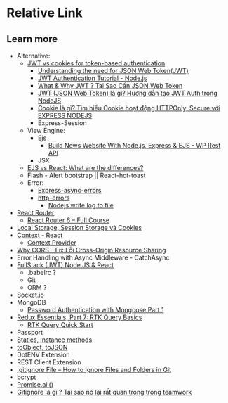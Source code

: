 

# Relative Link


## Learn more
- Alternative:
    * [JWT vs cookies for token-based authentication](https://stackoverflow.com/questions/37582444/jwt-vs-cookies-for-token-based-authentication)
        - [Understanding the need for JSON Web Token(JWT)](https://www.javainuse.com/webseries/spring-security-jwt/chap1)
        - [JWT Authentication Tutorial - Node.js](https://youtu.be/mbsmsi7l3r4)
        - [What & Why JWT ? Tại Sao Cần JSON Web Token](https://youtu.be/Fzex3mslSXY) 
        - [JWT (JSON Web Token) là gì? Hướng dẫn tạo JWT Auth trong NodeJS](https://youtu.be/LxeYH4D1YAs)
        - [Cookie là gì? Tìm hiểu Cookie hoạt động HTTPOnly, Secure với EXPRESS NODEJS](https://youtu.be/LvlUsIwYLW4)
        - Express-Session
    * View Engine:   
        - Ejs
            - [Build News Website With Node.js, Express & EJS - WP Rest API](https://youtu.be/EkQc-8uzxIA)
        - JSX
    * [EJS vs React: What are the differences?](https://stackshare.io/stackups/ejs-vs-react#:~:text=Developers%20familiar%20with%20HTML%20and,JSX%20and%20the%20virtual%20DOM)
    * Flash - Alert bootstrap || React-hot-toast
    * Error:  
        - [Express-async-errors](https://youtu.be/zl1ncy3OKYQ)
        - [http-errors](https://youtu.be/mJWg96W2YE4)
            - [Nodejs write log to file](https://youtu.be/Fb2W_GBx3QY)
- [React Router](https://youtu.be/5jYlY4y5Dfs) 
    - [React Router 6 – Full Course](https://youtu.be/nDGA3km5He4)
- [Local Storage, Session Storage và Cookies ](https://youtu.be/9dloQfxucAc)
- [Context - React](https://reactjs.org/docs/context.html)
    - [Context.Provider](https://legacy.reactjs.org/docs/context.html#contextprovider)
- [Why CORS - Fix Lỗi Cross-Origin Resource Sharing](https://youtu.be/FggsjTsJ7Hk)
- Error Handling with Async Middleware - CatchAsync
-  [FullStack (JWT) Node.JS & React](https://www.youtube.com/playlist?list=PLncHg6Kn2JT7vOvooGw-yXcj6MHKrOpTZ)
    - .babelrc ?
    - Git 
    - ORM ?
- Socket.io
- MongoDB
    - [Password Authentication with Mongoose Part 1](https://www.mongodb.com/blog/post/password-authentication-with-mongoose-part-1)
- [Redux Essentials, Part 7: RTK Query Basics](https://redux.js.org/tutorials/essentials/part-7-rtk-query-basics)
    - [RTK Query Quick Start](https://redux-toolkit.js.org/tutorials/rtk-query)
- Passport
- [Statics, Instance methods](https://mongoosejs.com/docs/guide.html)
- [toObject, toJSON](https://mongoosejs.com/docs/api/document.html)
- DotENV Extension
- REST Client Extension
- [.gitignore File – How to Ignore Files and Folders in Git](https://www.freecodecamp.org/news/gitignore-file-how-to-ignore-files-and-folders-in-git/)
- [bcrypt](https://www.npmjs.com/package/bcrypt)
- [Promise.all()](https://developer.mozilla.org/en-US/docs/Web/JavaScript/Reference/Global_Objects/Promise/all)
- [Gitignore là gì ? Tại sao nó lại rất quan trọng trong teamwork](https://topdev.vn/blog/gitignore-la-gi/)